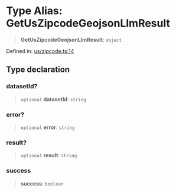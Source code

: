# Type Alias: GetUsZipcodeGeojsonLlmResult

> **GetUsZipcodeGeojsonLlmResult**: `object`

Defined in: [us/zipcode.ts:14](https://github.com/GeoDaCenter/openassistant/blob/36f516b8229288259590b2d9dab3b10cbfc3cbfd/packages/osm/src/us/zipcode.ts#L14)

## Type declaration

### datasetId?

> `optional` **datasetId**: `string`

### error?

> `optional` **error**: `string`

### result?

> `optional` **result**: `string`

### success

> **success**: `boolean`
